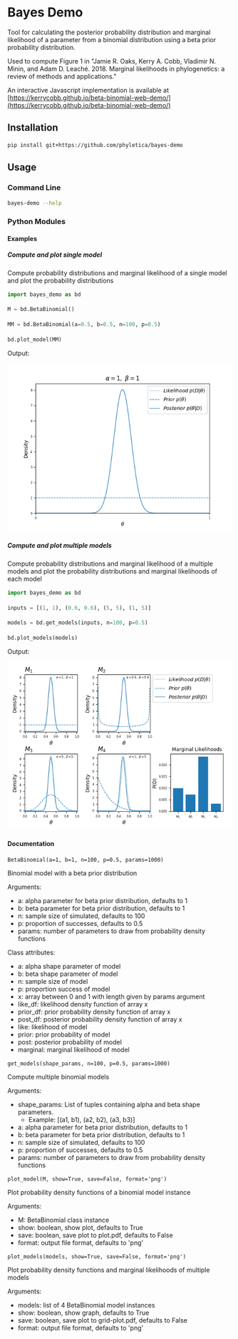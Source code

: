 # Bayes Demo

Tool for calculating the posterior probability distribution and marginal likelihood of a parameter from a binomial distribution using a beta prior probability distribution.

Used to compute Figure 1 in
"Jamie R. Oaks, Kerry A. Cobb, Vladimir N. Minin, and Adam D. Leaché. 2018. Marginal likelihoods in phylogenetics: a review of methods and applications."

An interactive Javascript implementation is available at [https://kerrycobb.github.io/beta-binomial-web-demo/](https://kerrycobb.github.io/beta-binomial-web-demo/)

## Installation
```bash
pip install git+https://github.com/phyletica/bayes-demo
```

## Usage
### Command Line
```bash
bayes-demo --help

```

### Python Modules
#### Examples
##### Compute and plot single model
Compute probability distributions and marginal likelihood of a single model and plot the probability distributions
```python
import bayes_demo as bd

M = bd.BetaBinomial()

MM = bd.BetaBinomial(a=0.5, b=0.5, n=100, p=0.5)

bd.plot_model(MM)
```
Output:

![](/img/plot.png)

##### Compute and plot multiple models
Compute probability distributions and marginal likelihood of a multiple models and plot the probability distributions and marginal likelihoods of each model
```python
import bayes_demo as bd

inputs = [(1, 1), (0.6, 0.6), (5, 5), (1, 5)]

models = bd.get_models(inputs, n=100, p=0.5)

bd.plot_models(models)
```
Output:

![](/img/grid-plot.png)

#### Documentation
```
BetaBinomial(a=1, b=1, n=100, p=0.5, params=1000)
```
Binomial model with a beta prior distribution

Arguments:
- a: alpha parameter for beta prior distribution, defaults to 1
- b: beta parameter for beta prior distribution, defaults to 1
- n: sample size of simulated, defaults to 100
- p: proportion of successes, defaults to 0.5
- params: number of parameters to draw from probability density functions

Class attributes:
- a: alpha shape parameter of model
- b: beta shape parameter of model
- n: sample size of model
- p: proportion success of model
- x: array between 0 and 1 with length given by params argument
- like_df: likelihood density function of array x
- prior_df: prior probability density function of array x
- post_df: posterior probability density function of array x
- like: likelihood of model
- prior: prior probability of model
- post: posterior probability of model
- marginal: marginal likelihood of model


```
get_models(shape_params, n=100, p=0.5, params=1000)
```
Compute multiple binomial models

Arguments:
- shape_params: List of tuples containing alpha and beta shape parameters.  
    - Example: [(a1, b1), (a2, b2), (a3, b3)]
- a: alpha parameter for beta prior distribution, defaults to 1
- b: beta parameter for beta prior distribution, defaults to 1
- n: sample size of simulated, defaults to 100
- p: proportion of successes, defaults to 0.5
- params: number of parameters to draw from probability density functions

```
plot_model(M, show=True, save=False, format='png')
```
Plot probability density functions of a binomial model instance

Arguments:
- M: BetaBinomial class instance
- show: boolean, show plot, defaults to True
- save: boolean, save plot to plot.pdf, defaults to False
- format: output file format, defaults to 'png'

```
plot_models(models, show=True, save=False, format='png')
```
Plot probability density functions and marginal likelihoods of multiple models

Arguments:
- models: list of 4 BetaBinomial model instances
- show: boolean, show graph, defaults to True
- save: boolean, save plot to grid-plot.pdf, defaults to False
- format: output file format, defaults to 'png'
